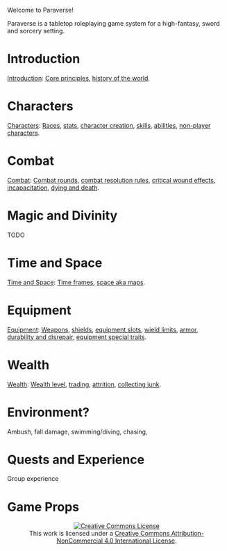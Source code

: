 Welcome to Paraverse!

Paraverse is a tabletop roleplaying game system for a high-fantasy, sword and sorcery setting.

# Introduction
[Introduction](pages/introduction): [Core principles](pages/introduction#core-principles), [history of the world](pages/introduction#history-of-the-world).

# Characters
[Characters](pages/characters): [Races](pages/characters#races), [stats](pages/characters#stats), [character creation](pages/characters#character-creation), [skills](pages/characters#skills), [abilities](pages/characters#abilities), [non-player characters](pages/characters#non-player-characters).

# Combat
[Combat](pages/combat): [Combat rounds](pages/combat#combat-rounds), [combat resolution rules](pages/combat#combat-resolution-rules), [critical wound effects](pages/combat#critical-wound-effects), [incapacitation](pages/combat#incapacitation), [dying and death](pages/combat#dying-and-death).

# Magic and Divinity
TODO

# Time and Space
[Time and Space](pages/time-and-space): [Time frames](pages/time-and-space#time-frames), [space aka maps](pages/time-and-space#space-aka-maps).

# Equipment
[Equipment](pages/equipment): [Weapons](pages/equipment#weapons), [shields](pages/equipment#shields), [equipment slots](pages/equipment#equipment-slots), [wield limits](pages/equipment#wield-limits), [armor](pages/equipment#armor), [durability and disrepair](pages/equipment#durability-and-disrepair), [equipment special traits](pages/equipment#equipment-special-traits).

# Wealth
[Wealth](pages/wealth): [Wealth level](pages/wealth#wealth-level), [trading](pages/wealth#trading), [attrition](pages/wealth#attrition), [collecting junk](pages/wealth#collecting-junk).

# Environment?
Ambush, fall damage, swimming/diving, chasing,

# Quests and Experience
Group experience

# Game Props

 <div style="text-align:center;"><a rel="license" href="http://creativecommons.org/licenses/by-nc/4.0/"><img alt="Creative Commons License" style="border-width:0" src="https://i.creativecommons.org/l/by-nc/4.0/88x31.png" /></a><br />This work is licensed under a <a rel="license" href="http://creativecommons.org/licenses/by-nc/4.0/">Creative Commons Attribution-NonCommercial 4.0 International License</a>.</div>
